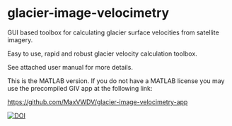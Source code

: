 # glacier-image-velocimetry
GUI based toolbox for calculating glacier surface velocities from satellite imagery.

Easy to use, rapid and robust glacier velocity calculation toolbox.

See attached user manual for more details.

This is the MATLAB version. If you do not have a MATLAB license you may use the precompiled GIV app at the following link:

https://github.com/MaxVWDV/glacier-image-velocimetry-app


[![DOI](https://zenodo.org/badge/275802652.svg)](https://zenodo.org/badge/latestdoi/275802652)
